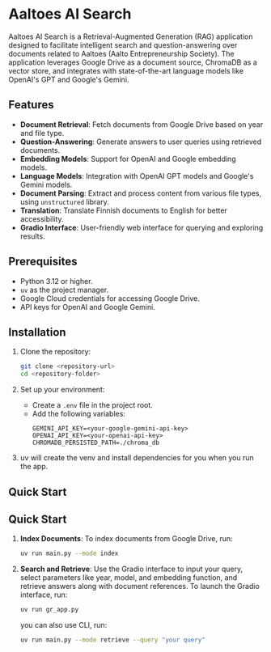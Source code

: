 # Aaltoes AI Search

Aaltoes AI Search is a Retrieval-Augmented Generation (RAG) application designed to facilitate intelligent search and question-answering over documents related to Aaltoes (Aalto Entrepreneurship Society). The application leverages Google Drive as a document source, ChromaDB as a vector store, and integrates with state-of-the-art language models like OpenAI's GPT and Google's Gemini.

## Features

- **Document Retrieval**: Fetch documents from Google Drive based on year and file type.
- **Question-Answering**: Generate answers to user queries using retrieved documents.
- **Embedding Models**: Support for OpenAI and Google embedding models.
- **Language Models**: Integration with OpenAI GPT models and Google's Gemini models.
- **Document Parsing**: Extract and process content from various file types, using `unstructured` library.
- **Translation**: Translate Finnish documents to English for better accessibility.
- **Gradio Interface**: User-friendly web interface for querying and exploring results.


## Prerequisites

- Python 3.12 or higher.
- `uv` as the project manager.
- Google Cloud credentials for accessing Google Drive.
- API keys for OpenAI and Google Gemini.

## Installation

1. Clone the repository:
    ```bash
    git clone <repository-url>
    cd <repository-folder>
    ```

2. Set up your environment:
    - Create a `.env` file in the project root.
    - Add the following variables:
        ```env
        GEMINI_API_KEY=<your-google-gemini-api-key>
        OPENAI_API_KEY=<your-openai-api-key>
        CHROMADB_PERSISTED_PATH=./chroma_db
        ```

3. uv will create the venv and install dependencies for you when you run the app.

## Quick Start

## Quick Start

1. **Index Documents**:
    To index documents from Google Drive, run:
    ```bash
    uv run main.py --mode index
    ```

2. **Search and Retrieve**:
    Use the Gradio interface to input your query, select parameters like year, model, and embedding function, and retrieve answers along with document references. To launch the Gradio interface, run:
    ```bash
    uv run gr_app.py
    ```

    you can also use CLI, run:
    ```bash
    uv run main.py --mode retrieve --query "your query"
    ```
